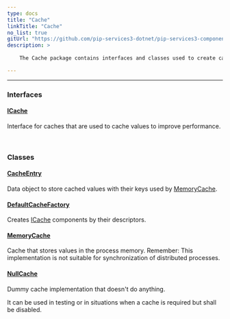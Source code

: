 ```yaml
---
type: docs
title: "Cache"
linkTitle: "Cache"
no_list: true
gitUrl: "https://github.com/pip-services3-dotnet/pip-services3-components-dotnet"
description: >
    
    The Cache package contains interfaces and classes used to create caches.

---
```

---

<div class="module-body"> 

### Interfaces

#### [ICache](icache)
Interface for caches that are used to cache values to improve performance.

<br>

### Classes

#### [CacheEntry](cache_entry)
Data object to store cached values with their keys used by [MemoryCache](../memory_cache).

#### [DefaultCacheFactory](default_cache_factory)
Creates [ICache](icache) components by their descriptors.

#### [MemoryCache](memory_cache)
Cache that stores values in the process memory.
Remember: This implementation is not suitable for synchronization of distributed processes.

#### [NullCache](null_cache)
Dummy cache implementation that doesn't do anything.

It can be used in testing or in situations when a cache is required
but shall be disabled.


</div>
